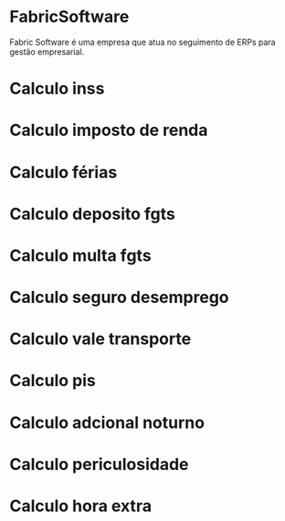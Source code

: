 # FabricSoftware
Fabric Software é uma empresa que atua no seguimento de ERPs para gestão empresarial.

# Calculo inss


# Calculo imposto de renda


# Calculo férias


# Calculo deposito fgts


# Calculo multa fgts


# Calculo seguro desemprego


# Calculo vale transporte


# Calculo pis


# Calculo adcional noturno


# Calculo periculosidade


# Calculo hora extra

